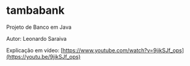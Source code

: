# tambabank
Projeto de Banco em Java

Autor: Leonardo Saraiva

Explicação em vídeo: [https://www.youtube.com/watch?v=9jikSJf_ops](https://youtu.be/9jikSJf_ops)
